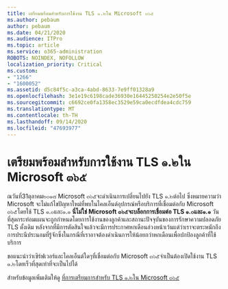 ```yaml
---
title: เตรียมพร้อมสำหรับการใช้งาน TLS ๑.๒ใน Microsoft ๓๖๕
ms.author: pebaum
author: pebaum
ms.date: 04/21/2020
ms.audience: ITPro
ms.topic: article
ms.service: o365-administration
ROBOTS: NOINDEX, NOFOLLOW
localization_priority: Critical
ms.custom:
- "1266"
- "1600052"
ms.assetid: d5c84f5c-a3ca-4abd-8633-7e9ff01328a9
ms.openlocfilehash: 3e1e19c6198cade36930e16445250254e2e50f5e
ms.sourcegitcommit: c6692ce0fa1358ec3529e59ca0ecdfdea4cdc759
ms.translationtype: MT
ms.contentlocale: th-TH
ms.lasthandoff: 09/14/2020
ms.locfileid: "47693977"
---
```

# <a name="prepare-for-use-of-tls-12-in-microsoft-365"></a>เตรียมพร้อมสำหรับการใช้งาน TLS ๑.๒ใน Microsoft ๓๖๕

ณวันที่31ตุลาคม๒๐๑๘ Microsoft ๓๖๕จะดำเนินการเปลี่ยนไปยัง TLS ๑.๒ต่อไป ซึ่งหมายความว่า Microsoft จะไม่แก้ไขปัญหาใหม่ที่พบในไคลเอ็นต์อุปกรณ์หรือบริการที่เชื่อมต่อกับ Microsoft ๓๖๕โดยใช้ TLS ๑.๐และ๑.๑ **นี่ไม่ใช่ Microsoft ๓๖๕จะบล็อกการเชื่อมต่อ TLS ๑.๐และ๑.๑** วันที่สุดกระท่อมแผนจะถูกกำหนดโดยการใช้งานของลูกค้าและสถานะปัจจุบันของการรักษาความปลอดภัย TLS ดั้งเดิม หลังจากที่มีการตัดสินใจแล้วจะมีการประกาศหกเดือนล่วงหน้าเว้นแต่ว่าเราจะตระหนักถึงการประนีประนอมที่รู้จักซึ่งในกรณีที่เราอาจต้องดำเนินการให้น้อยกว่าหกเดือนเพื่อปกป้องลูกค้าที่ใช้บริการ
  
ขอแนะนำว่าเซิร์ฟเวอร์และไคลเอ็นต์ใดๆที่เชื่อมต่อกับ Microsoft ๓๖๕จำเป็นต้องเปิดใช้งาน TLS ๑.๒โดยเร็วที่สุดเท่าที่จะเป็นไปได้
  
สำหรับข้อมูลเพิ่มเติมให้ดู [ที่การเตรียมการสำหรับ TLS ๑.๒ใน Microsoft ๓๖๕](https://support.microsoft.com/help/4057306/preparing-for-tls-1-2-in-office-365)
  
